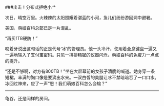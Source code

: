 ###出击！分布式拒绝小艹

次日，晴空万里。火辣辣的太阳照耀着湛蓝的小河，鱼儿们纷纷游回洞中避暑。

美国，萌娘百科总部已是一片混乱。

“再买1TB硬防！”

咬着牙说出这句话的正是代号‘冰’的管理员。他一头冷汗，使用着全息键盘一遍又一遍地输入了支付宝密码。只见一排排精密的仪器闪烁，萌娘百科的免疫力一点点的提升。

“还是不够啊，对方有800TB！”坐在大屏幕前的女孩子清脆的喊道。她身穿一条短裙，丰满的胸口像是要滴出水来。一双白皙的美腿让冰不禁暗暗吞了一口口水。冰回过神来，应了一声“恩！我们萌娘百科怎么会输？”

***

龟谷，还是同样的房间。
